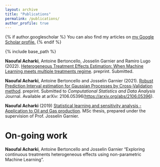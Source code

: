 ```yaml
---
layout: archive
title: "Publications"
permalink: /publications/
author_profile: true
---
```


{% if author.googlescholar %}
  You can also find my articles on <u><a href="{{author.googlescholar}}">my Google Scholar profile</a>.</u>
{% endif %}

{% include base_path %}

**Naoufal Acharki**, Antoine Bertoncello, Josselin Garnier and Ramiro Lugo (2022). [Heterogeneous Treatment Effects Estimation: When Machine Learning meets multiple treatments regime](/files/Causal_Inference_multiple_treatments.pdf). preprint. Submitted. 

**Naoufal Acharki**, Antoine Bertoncello and Josselin Garnier (2021). [Robust Prediction Interval estimation for Gaussian Processes by Cross-Validation method](/files/Elsevier_RPIE_method.pdf). preprint. Submitted to *Computational Statistics and Data Analysis* Journal. Available at arXiv: 2106.05396(https://arxiv.org/abs/2106.05396).

**Naoufal Acharki** (2019) [Statistical learning and sensitivity analysis - Application to Oil and Gas production](/files/MMMEF_Thesis_Naoufal.pdf). MSc thesis, prepared under the supervision of Prof. Josselin Garnier.

On-going work
======
**Naoufal Acharki**, Antoine Bertoncello and Josselin Garnier “Exploring continuous treatments heterogeneous effects using non-parametric Machine Learning”.
